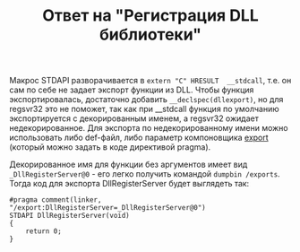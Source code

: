 ﻿---
title: "Ответ на \"Регистрация DLL библиотеки\""
se.owner.user_id: 240512
se.owner.display_name: "MSDN.WhiteKnight"
se.owner.link: "https://ru.stackoverflow.com/users/240512/msdn-whiteknight"
se.answer_id: 961448
se.question_id: 959097
se.post_type: answer
se.is_accepted: False
---
<p>Макрос STDAPI разворачивается в <code>extern "C" HRESULT  __stdcall</code>, т.е. он сам по себе не задает экспорт функции из DLL. Чтобы функция экспортировалась, достаточно добавить <code>__declspec(dllexport)</code>, но для regsvr32 это не поможет, так как при __stdcall функция по умолчанию экспортируется с декорированным именем, а regsvr32 ожидает недекорированное. Для экспорта по недекорированному имени можно использовать либо def-файл, либо параметр компоновщика <a href="https://docs.microsoft.com/en-us/cpp/build/reference/export-exports-a-function?view=vs-2017" rel="nofollow noreferrer">export</a> (который можно задать в коде директивой pragma).</p>

<p>Декорированное имя для функции без аргументов имеет вид <code>_DllRegisterServer@0</code> - его легко получить командой <code>dumpbin /exports</code>. Тогда код для экспорта DllRegisterServer будет выглядеть так:</p>

<pre><code>#pragma comment(linker, "/export:DllRegisterServer=_DllRegisterServer@0")
STDAPI DllRegisterServer(void)
{
    return 0;
}
</code></pre>
